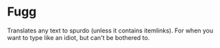# Fugg

Translates any text to spurdo (unless it contains itemlinks).
For when you want to type like an idiot, but can't be bothered to.